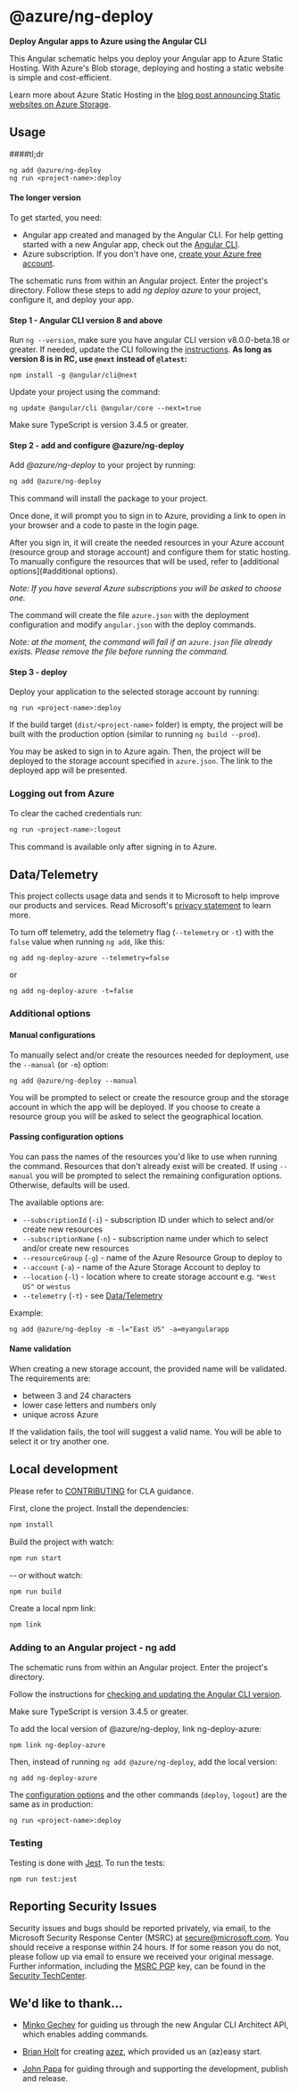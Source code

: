 # @azure/ng-deploy

**Deploy Angular apps to Azure using the Angular CLI**

This Angular schematic helps you deploy your Angular app to Azure Static Hosting.
With Azure's Blob storage, deploying and hosting a static website is simple and cost-efficient. 

Learn more about Azure Static Hosting in the 
[blog post announcing Static websites on Azure Storage](https://azure.microsoft.com/en-us/blog/static-websites-on-azure-storage-now-generally-available/&WT.mc_id=ng_deploy_azure-github-cxa).

## Usage <a name="usage"></a>

####tl;dr
```$xslt
ng add @azure/ng-deploy 
ng run <project-name>:deploy
```

#### The longer version
To get started, you need:
- Angular app created and managed by the Angular CLI.
For help getting started with a new Angular app, check out the [Angular CLI](https://cli.angular.io/).
- Azure subscription. If you don't have one, [create your Azure free account](https://azure.microsoft.com/en-us/free/&WT.mc_id=ng_deploy_azure-github-cxa).

The schematic runs from within an Angular project. Enter the project's directory.
Follow these steps to add _ng deploy azure_ to your project, configure it, and deploy your app.

#### Step 1 - Angular CLI version 8 and above <a name="angular-cli-version"></a>

Run `ng --version`, make sure you have angular CLI version v8.0.0-beta.18 or greater. 
If needed, update the CLI following the [instructions](https://www.npmjs.com/package/@angular/cli#updating-angular-cli).
**As long as version 8 is in RC, use `@next` instead of `@latest`:**
```$xslt
npm install -g @angular/cli@next
```  

Update your project using the command:

```
ng update @angular/cli @angular/core --next=true

``` 

Make sure TypeScript is version 3.4.5 or greater. 

#### Step 2 - add and configure @azure/ng-deploy <a name="ng-add"></a>

Add _@azure/ng-deploy_ to your project by running: 

```sh
ng add @azure/ng-deploy
```

This command will install the package to your project. 

Once done, it will prompt you to sign in to Azure, providing a link to open in your browser and 
a code to paste in the login page. 

After you sign in, it will create the needed resources in your Azure account 
(resource group and storage account) and configure them for static hosting. 
To manually configure the resources that will be used, refer to [additional options](#additional options).

_Note: If you have several Azure subscriptions you will be asked to choose one._ 

The command will create the file `azure.json` with the deployment configuration
and modify `angular.json` with the deploy commands.

_Note: at the moment, the command will fail if an `azure.json` file already exists. 
Please remove the file before running the command._ 

#### Step 3 - deploy <a name="deploy"></a>

Deploy your application to the selected storage account by running:
```$xslt
ng run <project-name>:deploy
```

If the build target (`dist/<project-name>` folder) is empty, the project will be built 
with the production option (similar to running `ng build --prod`).

You may be asked to sign in to Azure again. 
Then, the project will be deployed to the storage account specified in `azure.json`.
The link to the deployed app will be presented.

### Logging out from Azure <a name="logout"></a>

To clear the cached credentials run:
```sh
ng run <project-name>:logout
```

This command is available only after signing in to Azure.


## Data/Telemetry <a name="telemetry"></a>
This project collects usage data and sends it to Microsoft to help improve our products and services. 
Read Microsoft's [privacy statement](https://privacy.microsoft.com/en-gb/privacystatement/&WT.mc_id=ng_deploy_azure-github-cxa) to learn more. 

To turn off telemetry, add the telemetry flag (`--telemetry` or `-t`) 
with the `false` value when running `ng add`, like this:

```
ng add ng-deploy-azure --telemetry=false
```

or

```
ng add ng-deploy-azure -t=false
```

### Additional options <a name="options"></a>

#### Manual configurations <a name="manual"></a>

To manually select and/or create the resources needed for deployment, 
use the `--manual` (or `-m`) option:

```$xslt
ng add @azure/ng-deploy --manual
```

You will be prompted to select or create the resource group and the storage account 
in which the app will be deployed. If you choose to create a resource group 
you will be asked to select the geographical location. 

#### Passing configuration options <a name="config"></a>

You can pass the names of the resources you'd like to use when running the command. 
Resources that don't already exist will be created. 
If using `--manual` you will be prompted to select the remaining configuration options.
Otherwise, defaults will be used.

The available options are:
- `--subscriptionId` (`-i`) - subscription ID under which to select and/or create new resources 
- `--subscriptionName` (`-n`) - subscription name under which to select and/or create new resources
- `--resourceGroup` (`-g`) - name of the Azure Resource Group to deploy to
- `--account` (`-a`) - name of the Azure Storage Account to deploy to
- `--location` (`-l`) - location where to create storage account e.g. `"West US"` or `westus`
- `--telemetry` (`-t`) - see [Data/Telemetry](#telemetry)

Example:
```$xslt
ng add @azure/ng-deploy -m -l="East US" -a=myangularapp
```

#### Name validation <a name="name-validation"></a>
When creating a new storage account, the provided name will be validated.
The requirements are:
 - between 3 and 24 characters
 - lower case letters and numbers only
 - unique across Azure
 
If the validation fails, the tool will suggest a valid name. 
You will be able to select it or try another one.  

## Local development <a name="local-dev"></a>

Please refer to [CONTRIBUTING](CONTRIBUTING.md) for CLA guidance.

First, clone the project.
Install the dependencies: 

```sh
npm install
```

Build the project with watch:

```sh
npm run start
```

-- or without watch:

```sh
npm run build
```

Create a local npm link:

```sh
npm link
```

### Adding to an Angular project - ng add <a name="local-dev-add"></a>

The schematic runs from within an Angular project. Enter the project's directory.

Follow the instructions for 
[checking and updating the Angular CLI version](#angular-cli-version).

Make sure TypeScript is version 3.4.5 or greater. 

To add the local version of @azure/ng-deploy, link ng-deploy-azure:

```
npm link ng-deploy-azure
```

Then, instead of running `ng add @azure/ng-deploy`, add the local version: 

```sh
ng add ng-deploy-azure
```

The [configuration options](#config) and the other commands (`deploy`, `logout`) are the same as in production:
```$xslt
ng run <project-name>:deploy
```

### Testing <a name="testing"></a>

Testing is done with [Jest](https://jestjs.io/). To run the tests:

```
npm run test:jest
```

## Reporting Security Issues <a name="issues"></a>

Security issues and bugs should be reported privately, via email, to the Microsoft Security
Response Center (MSRC) at [secure@microsoft.com](mailto:secure@microsoft.com). You should
receive a response within 24 hours. If for some reason you do not, please follow up via
email to ensure we received your original message. Further information, including the
[MSRC PGP](https://technet.microsoft.com/en-us/security/dn606155/&WT.mc_id=ng_deploy_azure-github-cxa) key, can be found in
the [Security TechCenter](https://technet.microsoft.com/en-us/security/default/&WT.mc_id=ng_deploy_azure-github-cxa).

## We'd like to thank...
- [Minko Gechev](https://github.com/mgechev) 
for guiding us through the new Angular CLI Architect API, which enables adding commands.

- [Brian Holt](https://github.com/btholt) 
for creating [azez](https://github.com/btholt/azez), which provided us an (az)easy start.

- [John Papa](https://github.com/johnpapa) for guiding through and supporting the development, publish and release.

